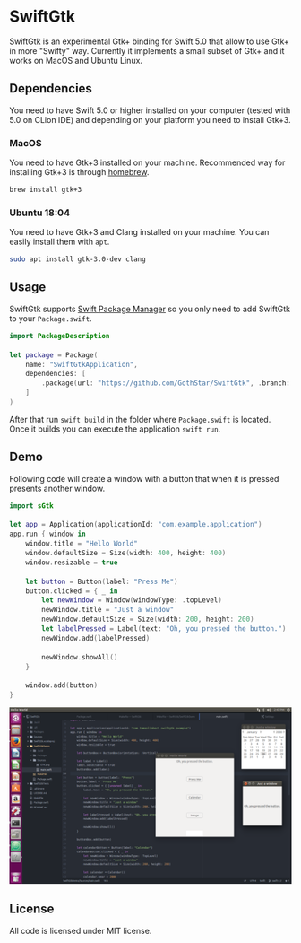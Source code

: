 # SwiftGtk

SwiftGtk is an experimental Gtk+ binding for Swift 5.0 that allow to use Gtk+ in more "Swifty" way. Currently it implements a small subset of Gtk+ and it works on MacOS and Ubuntu Linux.

## Dependencies

You need to have Swift 5.0 or higher installed on your computer (tested with 5.0 on CLion IDE) and depending on your platform you need to install Gtk+3.

### MacOS

You need to have Gtk+3 installed on your machine. Recommended way for installing Gtk+3 is through [homebrew](http://brew.sh/).

```bash
brew install gtk+3
```

### Ubuntu 18:04

You need to have Gtk+3 and Clang installed on your machine. You can easily install them with `apt`.

```bash
sudo apt install gtk-3.0-dev clang
```

## Usage

SwiftGtk supports [Swift Package Manager](https://github.com/apple/swift-package-manager) so you only need to add SwiftGtk to your `Package.swift`.

```swift
import PackageDescription

let package = Package(
    name: "SwiftGtkApplication",
    dependencies: [
        .package(url: "https://github.com/GothStar/SwiftGtk", .branch: "master")
    ]
)
```

After that run `swift build` in the folder where `Package.swift` is located. Once it builds you can execute the application `swift run`.

## Demo

Following code will create a window with a button that when it is pressed presents another window.

```swift
import sGtk

let app = Application(applicationId: "com.example.application")
app.run { window in
    window.title = "Hello World"
    window.defaultSize = Size(width: 400, height: 400)
    window.resizable = true

    let button = Button(label: "Press Me")
    button.clicked = { _ in
        let newWindow = Window(windowType: .topLevel)
        newWindow.title = "Just a window"
        newWindow.defaultSize = Size(width: 200, height: 200)
        let labelPressed = Label(text: "Oh, you pressed the button.")
        newWindow.add(labelPressed)

        newWindow.showAll()
    }

    window.add(button)
}
```

![](Screenshots/Linux.png)

## License

All code is licensed under MIT license.
